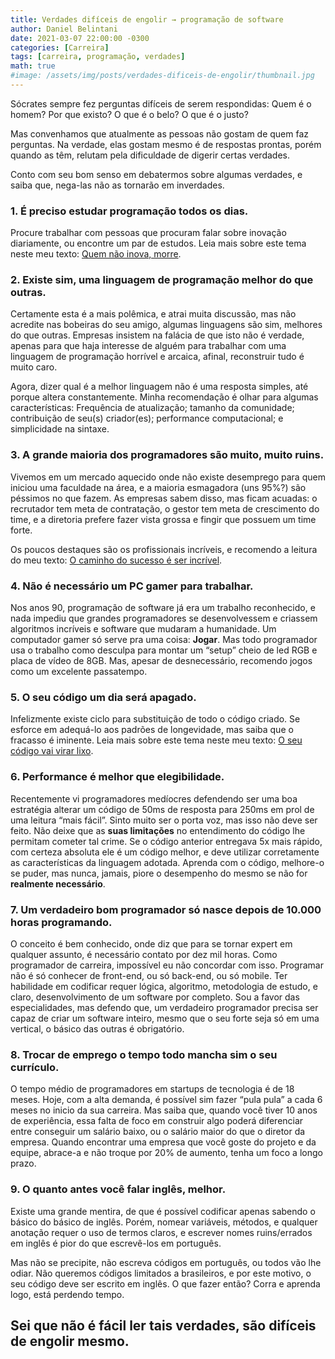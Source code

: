```yaml
---
title: Verdades difíceis de engolir → programação de software
author: Daniel Belintani
date: 2021-03-07 22:00:00 -0300
categories: [Carreira]
tags: [carreira, programação, verdades]
math: true
#image: /assets/img/posts/verdades-dificeis-de-engolir/thumbnail.jpg
---
```


Sócrates sempre fez perguntas difíceis de serem respondidas: Quem é o homem? Por que existo? O que é o belo? O que é o justo?

Mas convenhamos que atualmente as pessoas não gostam de quem faz perguntas. Na verdade, elas gostam mesmo é de respostas prontas, porém quando as têm, relutam pela dificuldade de digerir certas verdades.

Conto com seu bom senso em debatermos sobre algumas verdades, e saiba que, nega-las não as tornarão em inverdades.


### **1. É preciso estudar programação todos os dias**.

Procure trabalhar com pessoas que procuram falar sobre inovação diariamente, ou encontre um par de estudos. Leia mais sobre este tema neste meu texto: [Quem não inova, morre](https://belintani.com/posts/quem-nao-inova-morre/).


### **2. Existe sim, uma linguagem de programação melhor do que outras**.

Certamente esta é a mais polêmica, e atrai muita discussão, mas não acredite nas bobeiras do seu amigo, algumas linguagens são sim, melhores do que outras. Empresas insistem na falácia de que isto não é verdade, apenas para que haja interesse de alguém para trabalhar com uma linguagem de programação horrível e arcaica, afinal, reconstruir tudo é muito caro. 

Agora, dizer qual é a melhor linguagem não é uma resposta simples, até porque altera constantemente. Minha recomendação é olhar para algumas características: Frequência de atualização; tamanho da comunidade; contribuição de seu(s) criador(es); performance computacional; e simplicidade na sintaxe.


### **3. A grande maioria dos programadores são muito, muito ruins**.

Vivemos em um mercado aquecido onde não existe desemprego para quem iniciou uma faculdade na área, e a maioria esmagadora (uns 95%?) são péssimos no que fazem. As empresas sabem disso, mas ficam acuadas: o recrutador tem meta de contratação, o gestor tem meta de crescimento do time, e a diretoria prefere fazer vista grossa e fingir que possuem um time forte. 

Os poucos destaques são os profissionais incríveis, e recomendo a leitura do meu texto: [O caminho do sucesso é ser incrível](https://belintani.com/posts/o-caminho-do-sucesso/).

### **4. Não é necessário um PC gamer para trabalhar**.

Nos anos 90, programação de software já era um trabalho reconhecido, e nada impediu que grandes programadores se desenvolvessem e criassem algoritmos incríveis e software que mudaram a humanidade. Um computador gamer só serve pra uma coisa: **Jogar**. Mas todo programador usa o trabalho como desculpa para montar um “setup” cheio de led RGB e placa de vídeo de 8GB. Mas, apesar de desnecessário, recomendo jogos como um excelente passatempo.

### **5. O seu código um dia será apagado**.

Infelizmente existe ciclo para substituição de todo o código criado. Se esforce em adequá-lo aos padrões de longevidade, mas saiba que o fracasso é iminente. Leia mais sobre este tema neste meu texto: [O seu código vai virar lixo](https://belintani.com/posts/o-seu-codigo-vai-virar-lixo/).

### **6. Performance é melhor que elegibilidade**.

Recentemente vi programadores medíocres defendendo ser uma boa estratégia alterar um código de 50ms de resposta para 250ms em prol de uma leitura “mais fácil”. Sinto muito ser o porta voz, mas isso não deve ser feito. Não deixe que as **suas limitações** no entendimento do código lhe permitam cometer tal crime. Se o código anterior entregava 5x mais rápido, com certeza absoluta ele é um código melhor, e deve utilizar corretamente as características da linguagem adotada. Aprenda com o código, melhore-o se puder, mas nunca, jamais, piore o desempenho do mesmo se não for **realmente necessário**.

### **7. Um verdadeiro bom programador só nasce depois de 10.000 horas programando**.

O conceito é bem conhecido, onde diz que para se tornar expert em qualquer assunto, é necessário contato por dez mil horas. Como programador de carreira, impossível eu não concordar com isso. Programar não é só conhecer de front-end, ou só back-end, ou só mobile. Ter habilidade em codificar requer lógica, algoritmo, metodologia de estudo, e claro, desenvolvimento de um software por completo. Sou a favor das especialidades, mas defendo que, um verdadeiro programador precisa ser capaz de criar um software inteiro, mesmo que o seu forte seja só em uma vertical, o básico das outras é obrigatório.

### **8. Trocar de emprego o tempo todo mancha sim o seu currículo**.

O tempo médio de programadores em startups de tecnologia é de 18 meses. Hoje, com a alta demanda, é possível sim fazer “pula pula” a cada 6 meses no inicio da sua carreira. Mas saiba que, quando você tiver 10 anos de experiência, essa falta de foco em construir algo poderá diferenciar entre conseguir um salário baixo, ou o salário maior do que o diretor da empresa. Quando encontrar uma empresa que você goste do projeto e da equipe, abrace-a e não troque por 20% de aumento, tenha um foco a longo prazo.

### **9. O quanto antes você falar inglês, melhor**.

Existe uma grande mentira, de que é possível codificar apenas sabendo o básico do básico de inglês. Porém, nomear variáveis, métodos, e qualquer anotação requer o uso de termos claros, e escrever nomes ruins/errados em inglês é pior do que escrevê-los em português. 

Mas não se precipite, não escreva códigos em português, ou todos vão lhe odiar. Não queremos códigos limitados a brasileiros, e por este motivo, o seu código deve ser escrito em inglês. O que fazer então? Corra e aprenda logo, está perdendo tempo.

## Sei que não é fácil ler tais verdades, são difíceis de engolir mesmo.
